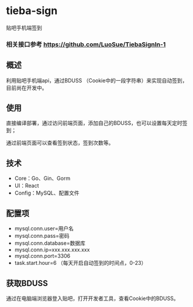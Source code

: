 # tieba-sign
贴吧手机端签到

### 相关接口参考 https://github.com/LuoSue/TiebaSignIn-1

## 概述
利用贴吧手机端api，通过BDUSS （Cookie中的一段字符串）来实现自动签到，目前尚在开发中。

## 使用
直接编译部署，通过访问前端页面，添加自己的BDUSS，也可以设置每天定时签到；

通过前端页面可以查看签到状态，签到次数等。

## 技术
- Core：Go、Gin、Gorm
- UI：React
- Config：MySQL、配置文件

## 配置项
- mysql.conn.user=用户名
- mysql.conn.pass=密码
- mysql.conn.database=数据库
- mysql.conn.ip=xxx.xxx.xxx.xxx
- mysql.conn.port=3306
- task.start.hour=6 （每天开启自动签到的时间点，0-23）

## 获取BDUSS
通过在电脑端浏览器登入贴吧，打开开发者工具，查看Cookie中的BDUSS。